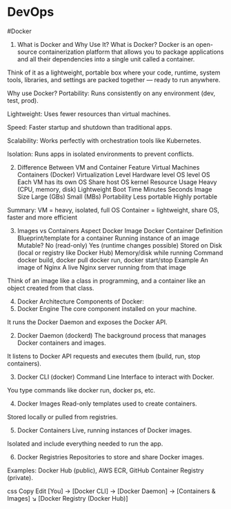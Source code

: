 # DevOps
#Docker
 1. What is Docker and Why Use It?
What is Docker?
Docker is an open-source containerization platform that allows you to package applications and all their dependencies into a single unit called a container.

Think of it as a lightweight, portable box where your code, runtime, system tools, libraries, and settings are packed together — ready to run anywhere.

Why use Docker?
Portability: Runs consistently on any environment (dev, test, prod).

Lightweight: Uses fewer resources than virtual machines.

Speed: Faster startup and shutdown than traditional apps.

Scalability: Works perfectly with orchestration tools like Kubernetes.

Isolation: Runs apps in isolated environments to prevent conflicts.

2. Difference Between VM and Container
Feature	Virtual Machines	Containers (Docker)
Virtualization Level	Hardware level	OS level
OS	Each VM has its own OS	Share host OS kernel
Resource Usage	Heavy (CPU, memory, disk)	Lightweight
Boot Time	Minutes	Seconds
Image Size	Large (GBs)	Small (MBs)
Portability	Less portable	Highly portable

Summary:
VM = heavy, isolated, full OS
Container = lightweight, share OS, faster and more efficient

3. Images vs Containers
Aspect	Docker Image	Docker Container
Definition	Blueprint/template for a container	Running instance of an image
Mutable?	No (read-only)	Yes (runtime changes possible)
Stored on	Disk (local or registry like Docker Hub)	Memory/disk while running
Command	docker build, docker pull	docker run, docker start/stop
Example	An image of Nginx	A live Nginx server running from that image

Think of an image like a class in programming, and a container like an object created from that class.

 4. Docker Architecture
 Components of Docker:
1. Docker Engine
The core component installed on your machine.

It runs the Docker Daemon and exposes the Docker API.

2. Docker Daemon (dockerd)
The background process that manages Docker containers and images.

It listens to Docker API requests and executes them (build, run, stop containers).

3. Docker CLI (docker)
Command Line Interface to interact with Docker.

You type commands like docker run, docker ps, etc.

4. Docker Images
Read-only templates used to create containers.

Stored locally or pulled from registries.

5. Docker Containers
Live, running instances of Docker images.

Isolated and include everything needed to run the app.

6. Docker Registries
Repositories to store and share Docker images.

Examples: Docker Hub (public), AWS ECR, GitHub Container Registry (private).

css
Copy
Edit
[You] → [Docker CLI] → [Docker Daemon] → [Containers & Images]
                         ↘
                          [Docker Registry (Docker Hub)]

